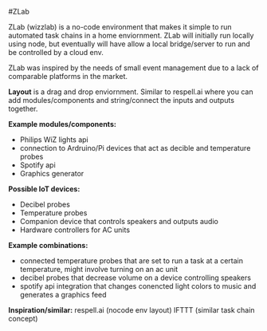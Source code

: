 #ZLab

ZLab (wizzlab) is a no-code environment that makes it simple to run automated task chains in a home enviornment. ZLab will initially run locally using node, but eventually will have allow a local bridge/server to run and be controlled by a cloud env.

ZLab was inspired by the needs of small event management due to a lack of comparable platforms in the market.

**Layout** is a drag and drop enviornment. Similar to respell.ai where you can add modules/components and string/connect the inputs and outputs together.

**Example modules/components:**
- Philips WiZ lights api
- connection to Ardruino/Pi devices that act as decible and temperature probes
- Spotify api
- Graphics generator

**Possible IoT devices:**
- Decibel probes
- Temperature probes
- Companion device that controls speakers and outputs audio
- Hardware controllers for AC units

**Example combinations:**
- connected temperature probes that are set to run a task at a certain temperature, might involve turning on an ac unit
- decibel probes that decrease volume on a device controlling speakers
- spotify api integration that changes conencted light colors to music and generates a graphics feed

**Inspiration/similar:**
respell.ai (nocode env layout)
IFTTT (similar task chain concept)